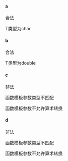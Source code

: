 #### a

合法

T类型为char

#### b

合法

T类型为double

#### c

非法

函数模板参数类型不匹配

函数模板参数不允许算术转换

#### d

非法

函数模板参数类型不匹配

函数模板参数不允许算术转换